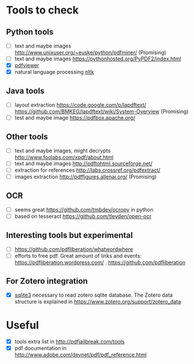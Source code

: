 # Tools to check

## Python tools

- [ ] text and maybe images <http://www.unixuser.org/~euske/python/pdfminer/> (Promising)
- [ ] text and maybe images <https://pythonhosted.org/PyPDF2/index.html>
- [x] [pdfviewer](http://wxpython.org/Phoenix/docs/html/lib.pdfviewer.html) 
- [x] natural language processing [nltk](http://www.nltk.org/)

## Java tools

- [ ] layout extraction <https://code.google.com/p/lapdftext/> <https://github.com/BMKEG/lapdftext/wiki/System-Overview> (Promising)
- [ ] test and maybe image <https://pdfbox.apache.org/>

## Other tools

- [ ] text and maybe images, might decrypts <http://www.foolabs.com/xpdf/about.html>
- [ ] text and maybe images <http://pdftohtml.sourceforge.net/>
- [ ] extraction for references <http://labs.crossref.org/pdfextract/>
- [ ] images extraction <http://pdffigures.allenai.org/> (Promising)

## OCR

- [ ] seems great <https://github.com/tmbdev/ocropy> in python
- [ ] based on tesseract <https://github.com/tleyden/open-ocr>

## Interesting tools but experimental

- [ ] <https://github.com/pdfliberation/whatwordwhere>
- [ ] efforts to free pdf. Great amount of links and events: <https://pdfliberation.wordpress.com/> . <https://github.com/pdfliberation>

## For Zotero integration

- [x] [sqlite3](https://docs.python.org/2/library/sqlite3.html#module-sqlite3) necessary to read zotero sqlite database. The Zotero data structure is explained in <https://www.zotero.org/support/zotero_data>

# Useful

- [x] tools extra list in <http://pdfjailbreak.com/tools>
- [x] pdf documentation in <http://www.adobe.com/devnet/pdf/pdf_reference.html>
